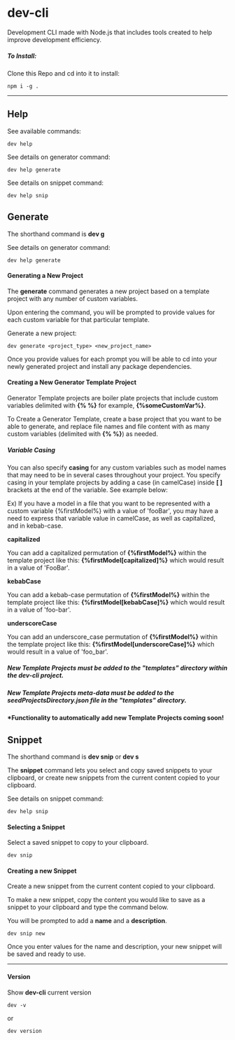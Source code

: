 # dev-cli
Development CLI made with Node.js that includes tools created to help improve development efficiency.

##### To Install:
Clone this Repo and cd into it to install:

```$xslt
npm i -g .
```

---

## Help
See available commands:
```$xslt
dev help
```

See details on generator command:
```$xslt
dev help generate
```

See details on snippet command:
```$xslt
dev help snip
```


## Generate

The shorthand command is **dev g**

See details on generator command:
```$xslt
dev help generate
```

#### Generating a New Project

The **generate** command generates a new project based on a template project with any number of custom variables.

Upon entering the command, you will be prompted to provide values for each custom variable for that particular template.

Generate a new project:
```$xslt
dev generate <project_type> <new_project_name>
```

Once you provide values for each prompt you will be able to cd into your newly generated project and install any package dependencies.

#### Creating a New Generator Template Project

Generator Template projects are boiler plate projects that include custom variables delimited with **{% %}** for example, **{%someCustomVar%}**.

To Create a Generator Template, create a base project that you want to be able to generate, and replace file names and file content with as many custom variables (delimited with **{% %}**) as needed.

##### Variable Casing

You can also specify **casing** for any custom variables such as model names that may need to be in several cases throughout your project. You specify casing in your template projects by adding a case (in camelCase) inside **[ ]** brackets at the end of the variable. See example below:

Ex) If you have a model in a file that you want to be represented with a custom variable {%firstModel%} with a value of 'fooBar', you may have a need to express that variable value in camelCase, as well as capitalized, and in kebab-case.

**capitalized** 

You can add a capitalized permutation of **{%firstModel%}** within the template project like this: **{%firstModel[capitalized]%}** which would result in a value of 'FooBar'.

**kebabCase**

You can add a kebab-case permutation of **{%firstModel%}** within the template project like this: **{%firstModel[kebabCase]%}** which would result in a value of 'foo-bar'.

**underscoreCase**

You can add an underscore_case permutation of **{%firstModel%}** within the template project like this: **{%firstModel[underscoreCase]%}** which would result in a value of 'foo_bar'.

##### New Template Projects must be added to the "templates" directory within the dev-cli project.

##### New Template Projects meta-data must be added to the seedProjectsDirectory.json file in the "templates" directory.

#### *Functionality to automatically add new Template Projects coming soon!

## Snippet

The shorthand command is **dev snip** or **dev s**

The **snippet** command lets you select and copy saved snippets to your clipboard, or create new snippets from the current content copied to your clipboard. 

See details on snippet command:
```$xslt
dev help snip
```

#### Selecting a Snippet

Select a saved snippet to copy to your clipboard.

```$xslt
dev snip
```

#### Creating a new Snippet

Create a new snippet from the current content copied to your clipboard.

To make a new snippet, copy the content you would like to save as a snippet to your clipboard and type the command below.

You will be prompted to add a **name** and a **description**.

```$xslt
dev snip new
```

Once you enter values for the name and description, your new snippet will be saved and ready to use.

---

#### Version

Show **dev-cli** current version

```$xslt
dev -v
```

or

```$xslt
dev version
```
